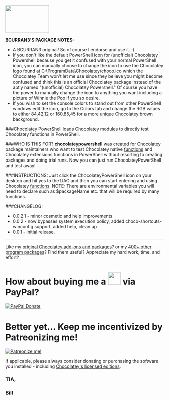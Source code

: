 <img src="https://cdn.staticaly.com/gh/bcurran3/ChocolateyPackages/master/mylogos/myunofficialChocolateylogo_icon.png" width="139" height="88">

**BCURRAN3'S PACKAGE NOTES:**
* A BCURRAN3 original! So of course I endorse and use it. :)
* If you don't like the default PowerShell icon for (unofficial) Chocolatey Powershell because you get it confused with your normal PowerShell icon, you can manually choose to change the icon to use the Chocolatey logo found at C:\ProgramData\Chocolatey\choco.ico which the Chocolatey Team won't let me use since they believe you might become confused and think this is an official Chocolatey package instead of the aptly named "(unofficial) Chocolatey Powershell." Of course you have the power to manually change the icon to anything you want including a picture of Winnie the Poo if you so desire. 
* If you wish to set the console colors to stand out from other PowerShell windows edit the icon, go to the Colors tab and change the RGB values to either 84,42,12 or 160,85,45 for a more unique Chocolatey brown background.

	
###Chocolatey PowerShell loads Chocolatey modules to directly test Chocolatey functions in PowerShell.	
	
###WHO IS THIS FOR?
 **chocolateypowershell** was created for Chocolatey package maintainers who want to test Chocolatey native [functions](https://chocolatey.org/docs/helpers-reference) and Chocolatey extensions functions in PowerShell without resorting to creating packages and doing trial runs. Now you can just run ChocolateyPowerShell and test away! 


###INSTRUCTIONS:
Just click the ChocolateyPowerShell icon on your desktop and hit yes to the UAC and then you can start entering and using Chocolatey [functions](https://chocolatey.org/docs/helpers-reference). NOTE: There are environmental variables you will need to declare such as $packageName etc. that will be required by many functions.

###CHANGELOG:
* 0.0.2.1 - minor cosmetic and help improvements
* 0.0.2 - now bypasses system execution policy, added choco-shortcuts-winconfig support, added help, clean up
* 0.0.1 - initial release.

***

Like my [original Chocolatey add-ons and packages](https://chocolatey.org/search?q=tag%3Abcurran3)? or my [400+ other program packages](https://chocolatey.org/profiles/bcurran3)? Find them useful? Appreciate my hard work, time, and effort?


<h1>How about buying me a <img src="https://cdn.rawgit.com/bcurran3/ChocolateyPackages/master/mylogos/beer.png" alt="" width="40" height="40"> via PayPal?</h1>

[![PayPal Donate](https://www.paypalobjects.com/webstatic/mktg/logo/AM_SbyPP_mc_vs_dc_ae.jpg)](https://www.paypal.me/bcurran3donations)

<h1>Better yet... Keep me incentivized by Patreonizing me!</h1>

[![Patreonize me!](https://c5.patreon.com/external/logo/downloads_wordmark_white_on_coral.png)](https://www.patreon.com/bcurran3)


If applicable, please always consider donating or purchasing the software you installed - including [Chocolatey's licensed editions](https://chocolatey.org/pricing).

<h3>TIA,</h3>

<h3>Bill</h3>
